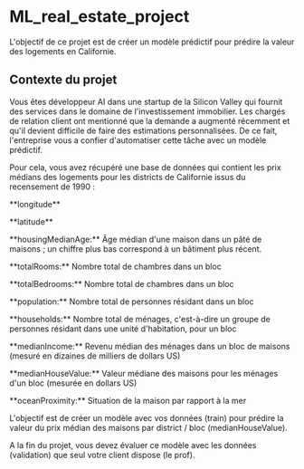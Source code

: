 # ML_real_estate_project
L'objectif de ce projet est de créer un modèle prédictif pour prédire la valeur des logements en Californie.


## Contexte du projet
Vous êtes développeur AI dans une startup de la Silicon Valley qui fournit des services dans le domaine de l'investissement immobilier. Les chargés de relation client ont mentionné que la demande a augmenté récemment et qu'il devient difficile de faire des estimations personnalisées. De ce fait, l'entreprise vous a confier d'automatiser cette tâche avec un modèle prédictif.

Pour cela, vous avez récupéré une base de données qui contient les prix médians des logements pour les districts de Californie issus du recensement de 1990 :

<p>**longitude**</p>
<p>**latitude**</p>
<p>**housingMedianAge:** Âge médian d'une maison dans un pâté de maisons ; un chiffre plus bas correspond à un bâtiment plus récent.</p>
<p>**totalRooms:** Nombre total de chambres dans un bloc</p>
<p>**totalBedrooms:** Nombre total de chambres dans un bloc</p>
<p>**population:** Nombre total de personnes résidant dans un bloc</p>
<p>**households:** Nombre total de ménages, c'est-à-dire un groupe de personnes résidant dans une unité d'habitation, pour un bloc</p>
<p>**medianIncome:** Revenu médian des ménages dans un bloc de maisons (mesuré en dizaines de milliers de dollars US)</p>
<p>**medianHouseValue:** Valeur médiane des maisons pour les ménages d'un bloc (mesurée en dollars US)</p>
<p>**oceanProximity:** Situation de la maison par rapport à la mer</p>

<p>L'objectif est de créer un modèle avec vos données (train) pour prédire la valeur du prix médian des maisons par district / bloc (medianHouseValue).</p>
<p>A la fin du projet, vous devez évaluer ce modèle avec les données (validation) que seul votre client dispose (le prof).</p>
